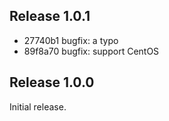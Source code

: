## Release 1.0.1

* 27740b1 bugfix: a typo
* 89f8a70 bugfix: support CentOS

## Release 1.0.0

Initial release.
